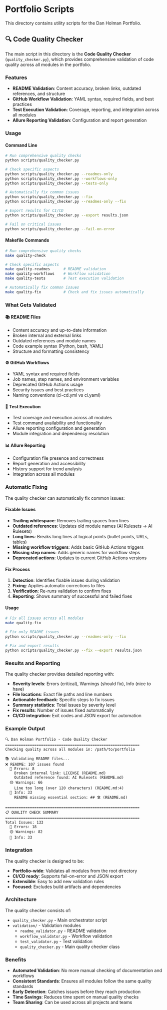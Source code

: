 # Portfolio Scripts

This directory contains utility scripts for the Dan Holman Portfolio.

## 🔍 Code Quality Checker

The main script in this directory is the **Code Quality Checker** (`quality_checker.py`), which provides comprehensive validation of code quality across all modules in the portfolio.

### **Features**

- **README Validation**: Content accuracy, broken links, outdated references, and structure
- **GitHub Workflow Validation**: YAML syntax, required fields, and best practices
- **Test Execution Validation**: Coverage, reporting, and integration across all modules
- **Allure Reporting Validation**: Configuration and report generation

### **Usage**

#### **Command Line**
```bash
# Run comprehensive quality checks
python scripts/quality_checker.py

# Check specific aspects
python scripts/quality_checker.py --readmes-only
python scripts/quality_checker.py --workflows-only
python scripts/quality_checker.py --tests-only

# Automatically fix common issues
python scripts/quality_checker.py --fix
python scripts/quality_checker.py --readmes-only --fix

# Export results for CI/CD
python scripts/quality_checker.py --export results.json

# Fail on critical issues
python scripts/quality_checker.py --fail-on-error
```

#### **Makefile Commands**
```bash
# Run comprehensive quality checks
make quality-check

# Check specific aspects
make quality-readmes      # README validation
make quality-workflows    # Workflow validation
make quality-tests        # Test execution validation

# Automatically fix common issues
make quality-fix          # Check and fix issues automatically
```

### **What Gets Validated**

#### **📚 README Files**
- Content accuracy and up-to-date information
- Broken internal and external links
- Outdated references and module names
- Code example syntax (Python, bash, YAML)
- Structure and formatting consistency

#### **⚙️ GitHub Workflows**
- YAML syntax and required fields
- Job names, step names, and environment variables
- Deprecated GitHub Actions usage
- Security issues and best practices
- Naming conventions (ci-cd.yml vs ci.yaml)

#### **🧪 Test Execution**
- Test coverage and execution across all modules
- Test command availability and functionality
- Allure reporting configuration and generation
- Module integration and dependency resolution

#### **📊 Allure Reporting**
- Configuration file presence and correctness
- Report generation and accessibility
- History support for trend analysis
- Integration across all modules

### **Automatic Fixing**

The quality checker can automatically fix common issues:

#### **Fixable Issues**
- **Trailing whitespace**: Removes trailing spaces from lines
- **Outdated references**: Updates old module names (AI Rulesets → AI Rulesets)
- **Long lines**: Breaks long lines at logical points (bullet points, URLs, tables)
- **Missing workflow triggers**: Adds basic GitHub Actions triggers
- **Missing step names**: Adds generic names for workflow steps
- **Deprecated actions**: Updates to current GitHub Actions versions

#### **Fix Process**
1. **Detection**: Identifies fixable issues during validation
2. **Fixing**: Applies automatic corrections to files
3. **Verification**: Re-runs validation to confirm fixes
4. **Reporting**: Shows summary of successful and failed fixes

#### **Usage**
```bash
# Fix all issues across all modules
make quality-fix

# Fix only README issues
python scripts/quality_checker.py --readmes-only --fix

# Fix and export results
python scripts/quality_checker.py --fix --export results.json
```

### **Results and Reporting**

The quality checker provides detailed reporting with:
- **Severity levels**: Errors (critical), Warnings (should fix), Info (nice to have)
- **File locations**: Exact file paths and line numbers
- **Actionable feedback**: Specific steps to fix issues
- **Summary statistics**: Total issues by severity level
- **Fix results**: Number of issues fixed automatically
- **CI/CD integration**: Exit codes and JSON export for automation

### **Example Output**

```
🔍 Dan Holman Portfolio - Code Quality Checker
============================================================
Checking quality across all modules in: /path/to/portfolio

📚 Validating README files...
❌ README: 107 issues found
  🔴 Errors: 8
    Broken internal link: LICENSE (README.md)
    Outdated reference found: AI Rulesets (README.md)
  🟡 Warnings: 66
    Line too long (over 120 characters) (README.md:4)
  🔵 Info: 33
    README missing essential section: ## 🛠️ (README.md)

============================================================
📋 QUALITY CHECK SUMMARY
============================================================
Total Issues: 133
  🔴 Errors: 18
  🟡 Warnings: 82
  🔵 Info: 33
```

### **Integration**

The quality checker is designed to be:
- **Portfolio-wide**: Validates all modules from the root directory
- **CI/CD ready**: Supports fail-on-error and JSON export
- **Extensible**: Easy to add new validation rules
- **Focused**: Excludes build artifacts and dependencies

### **Architecture**

The quality checker consists of:
- `quality_checker.py` - Main orchestrator script
- `validation/` - Validation modules
  - `readme_validator.py` - README validation
  - `workflow_validator.py` - Workflow validation
  - `test_validator.py` - Test validation
  - `quality_checker.py` - Main quality checker class

### **Benefits**

- **Automated Validation**: No more manual checking of documentation and workflows
- **Consistent Standards**: Ensures all modules follow the same quality standards
- **Early Detection**: Catches issues before they reach production
- **Time Savings**: Reduces time spent on manual quality checks
- **Team Sharing**: Can be used across all projects and teams

